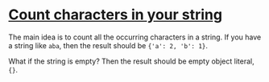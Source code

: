 # [Count characters in your string](https://www.codewars.com/kata/52efefcbcdf57161d4000091)

The main idea is to count all the occurring characters in a string.
If you have a string like `aba`, then the result should be `{'a': 2, 'b': 1}`.

What if the string is empty? Then the result should be empty object literal, `{}`.